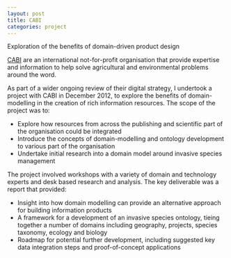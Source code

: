 ```yaml
---
layout: post
title: CABI
categories: project
---
```

Exploration of the benefits of domain-driven product design

[CABI](http://www.cabi.org/) are an international not-for-profit organisation that provide expertise and information to help solve agricultural and environmental problems around the word. 

As part of a wider ongoing review of their digital strategy, I undertook a project with CABI in December 2012, to explore the benefits of domain-modelling in the creation of rich information resources. The scope of the project was to:

* Explore how resources from across the publishing and scientific part of the organisation could be integrated
* Introduce the concepts of domain-modelling and ontology development to various part of the organisation
* Undertake initial research into a domain model around invasive species management

The project involved workshops with a variety of domain and technology experts and desk based research and analysis. The key deliverable was a report that provided:

* Insight into how domain modelling can provide an alternative approach for building information products
* A framework for a development of an invasive species ontology, tieing together a number of domains including geography, projects, species taxonomy, ecology and biology
* Roadmap for potential further development, including suggested key data integration steps and proof-of-concept applications


